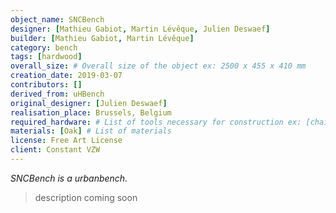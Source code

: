 ```yaml
---
object_name: SNCBench
designer: [Mathieu Gabiot, Martin Lévêque, Julien Deswaef]
builder: [Mathieu Gabiot, Martin Lévêque]
category: bench
tags: [hardwood]
overall_size: # Overall size of the object ex: 2500 x 455 x 410 mm
creation_date: 2019-03-07
contributors: []
derived_from: uHBench
original_designer: [Julien Deswaef]
realisation_place: Brussels, Belgium
required_hardware: # List of tools necessary for construction ex: [chainsaw or traditional woodworking tools]
materials: [Oak] # List of materials 
license: ﻿Free Art License
client: Constant VZW
---
```



_SNCBench is a urbanbench._

> description coming soon

